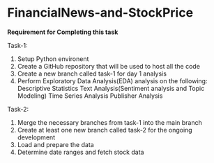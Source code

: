 # FinancialNews-and-StockPrice

**Requirement for Completing this task**

Task-1:
1. Setup Python environent
2. Create a GitHub repository that will be used to host all the code
3. Create a new branch called task-1 for day 1 analysis
4. Perform Exploratory Data Analysis(EDA) analysis on the following:
      Descriptive Statistics
      Text Analysis(Sentiment analysis and Topic Modeling)
      Time Series Analysis
      Publisher Analysis
   
Task-2:
1. Merge the necessary branches from task-1 into the main branch
2. Create at least one new branch called task-2 for the ongoing development
3. Load and prepare the data
4. Determine date ranges and fetch stock data
